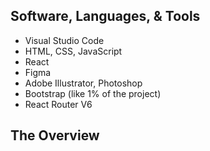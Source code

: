 ## Software, Languages, & Tools
- Visual Studio Code
- HTML, CSS, JavaScript
- React 
- Figma
- Adobe Illustrator, Photoshop
- Bootstrap (like 1% of the project)
- React Router V6

## The Overview

